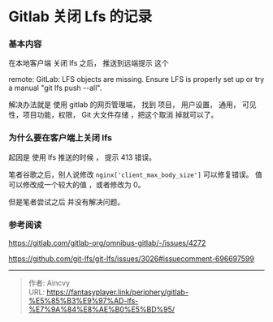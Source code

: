 # Gitlab  关闭 Lfs 的记录


###  基本内容

在本地客户端 关闭 lfs 之后，  推送到远端提示 这个

remote: GitLab: LFS objects are missing. Ensure LFS is properly set up or try a manual "git lfs push --all".

解决办法就是 使用 gitlab 的网页管理端， 找到 项目， 用户设置， 通用， 可见性，项目功能，权限， Git 大文件存储   ，把这个取消 掉就可以了。


###  为什么要在客户端上关闭 lfs
起因是 使用 lfs 推送的时候 ， 提示  413 错误。   

笔者谷歌之后，别人说修改 `nginx['client_max_body_size']` 可以修复错误。 值可以修改成一个较大的值 ，或者修改为 0。 

但是笔者尝试之后 并没有解决问题。 


### 参考阅读

https://gitlab.com/gitlab-org/omnibus-gitlab/-/issues/4272

https://github.com/git-lfs/git-lfs/issues/3026#issuecomment-696697599


---

> 作者: Aincvy  
> URL: https://fantasyplayer.link/periphery/gitlab-%E5%85%B3%E9%97%AD-lfs-%E7%9A%84%E8%AE%B0%E5%BD%95/  

